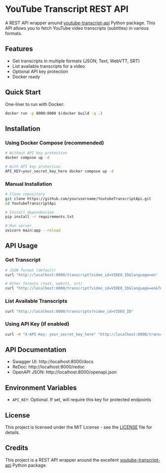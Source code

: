 # YouTube Transcript REST API

A REST API wrapper around [youtube-transcript-api](https://pypi.org/project/youtube-transcript-api/) Python package. This API allows you to fetch YouTube video transcripts (subtitles) in various formats.

## Features

- Get transcripts in multiple formats (JSON, Text, WebVTT, SRT)
- List available transcripts for a video
- Optional API key protection
- Docker ready

## Quick Start

One-liner to run with Docker:
```bash
docker run -p 8000:8000 $(docker build -q .)
```

## Installation

### Using Docker Compose (recommended)
```bash
# Without API key protection
docker compose up -d

# With API key protection
API_KEY=your_secret_key_here docker compose up -d
```

### Manual Installation
```bash
# Clone repository
git clone https://github.com/yourusername/YoutubeTranscriptApi.git
cd YoutubeTranscriptApi

# Install dependencies
pip install -r requirements.txt

# Run server
uvicorn main:app --reload
```

## API Usage

### Get Transcript
```bash
# JSON format (default)
curl "http://localhost:8000/transcript?video_id=VIDEO_ID&language=en"

# Other formats (text, webvtt, srt)
curl "http://localhost:8000/transcript?video_id=VIDEO_ID&language=en&format=srt"
```

### List Available Transcripts
```bash
curl "http://localhost:8000/transcripts?video_id=VIDEO_ID"
```

### Using API Key (if enabled)
```bash
curl -H "X-API-Key: your_secret_key_here" "http://localhost:8000/transcript?video_id=VIDEO_ID"
```

## API Documentation

- Swagger UI: http://localhost:8000/docs
- ReDoc: http://localhost:8000/redoc
- OpenAPI JSON: http://localhost:8000/openapi.json

## Environment Variables

- `API_KEY`: Optional. If set, will require this key for protected endpoints

## License

This project is licensed under the MIT License - see the [LICENSE](LICENSE) file for details.

## Credits

This project is a REST API wrapper around the excellent [youtube-transcript-api](https://pypi.org/project/youtube-transcript-api/) Python package.
